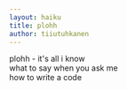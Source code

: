 ```yaml
---
layout: haiku
title: plohh
author: tiiutuhkanen
---
```


plohh - it's all i know <br>
what to say when you ask me <br>
how to write a code <br>
